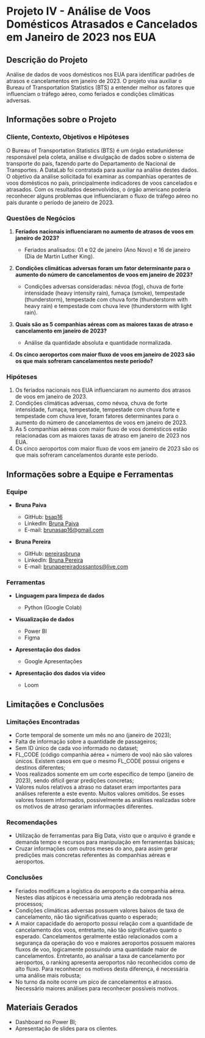 # Projeto IV - Análise de Voos Domésticos Atrasados e Cancelados em Janeiro de 2023 nos EUA

## Descrição do Projeto

Análise de dados de voos domésticos nos EUA para identificar padrões de atrasos e cancelamentos em janeiro de 2023. O projeto visa auxiliar o Bureau of Transportation Statistics (BTS) a entender melhor os fatores que influenciam o tráfego aéreo, como feriados e condições climáticas adversas.

## Informações sobre o Projeto

### Cliente, Contexto, Objetivos e Hipóteses

O Bureau of Transportation Statistics (BTS) é um órgão estadunidense responsável pela coleta, análise e divulgação de dados sobre o sistema de transporte do país, fazendo parte do Departamento de Nacional de Transportes. A DataLab foi contratada para auxiliar na análise destes dados. O objetivo da análise solicitada foi examinar as companhias operantes de voos domésticos no país, principalmente indicadores de voos cancelados e atrasados. Com os resultados desenvolvidos, o órgão americano poderia reconhecer alguns problemas que influenciaram o fluxo de tráfego aéreo no país durante o período de janeiro de 2023.

### Questões de Negócios

1. **Feriados nacionais influenciaram no aumento de atrasos de voos em janeiro de 2023?**
   - Feriados analisados: 01 e 02 de janeiro (Ano Novo) e 16 de janeiro (Dia de Martin Luther King).

2. **Condições climáticas adversas foram um fator determinante para o aumento do número de cancelamentos de voos em janeiro de 2023?**
   - Condições adversas consideradas: névoa (fog), chuva de forte intensidade (heavy intensity rain), fumaça (smoke), tempestade (thunderstorm), tempestade com chuva forte (thunderstorm with heavy rain) e tempestade com chuva leve (thunderstorm with light rain).

3. **Quais são as 5 companhias aéreas com as maiores taxas de atraso e cancelamento em janeiro de 2023?**
   - Análise da quantidade absoluta e quantidade normalizada.

4. **Os cinco aeroportos com maior fluxo de voos em janeiro de 2023 são os que mais sofreram cancelamentos neste período?**

### Hipóteses

1. Os feriados nacionais nos EUA influenciaram no aumento dos atrasos de voos em janeiro de 2023.
2. Condições climáticas adversas, como névoa, chuva de forte intensidade, fumaça, tempestade, tempestade com chuva forte e tempestade com chuva leve, foram fatores determinantes para o aumento do número de cancelamentos de voos em janeiro de 2023.
3. As 5 companhias aéreas com maior fluxo de voos domésticos estão relacionadas com as maiores taxas de atraso em janeiro de 2023 nos EUA.
4. Os cinco aeroportos com maior fluxo de voos em janeiro de 2023 são os que mais sofreram cancelamentos durante este período.

## Informações sobre a Equipe e Ferramentas

### Equipe

- **Bruna Paiva**
  - GitHub: [bsap16](https://github.com/bsap16)
  - LinkedIn: [Bruna Paiva](http://www.linkedin.com/in/bruna-paiva16)
  - E-mail: brunasap16@gmail.com

- **Bruna Pereira**
  - GitHub: [pereirasbruna](https://github.com/pereirasbruna)
  - LinkedIn: [Bruna Pereira](https://www.linkedin.com/in/brunapereiras/)
  - E-mail: brunapereiradossantos@live.com

### Ferramentas

- **Linguagem para limpeza de dados**
  - Python (Google Colab)

- **Visualização de dados**
  - Power BI
  - Figma

- **Apresentação dos dados**
  - Google Apresentações

- **Apresentação dos dados via vídeo**
  - Loom

## Limitações e Conclusões

### Limitações Encontradas

- Corte temporal de somente um mês no ano (janeiro de 2023);
- Falta de informação sobre a quantidade de passageiros;
- Sem ID único de cada voo informado no dataset;
- FL_CODE (código companhia aérea + número de voo) não são valores únicos. Existem casos em que o mesmo FL_CODE possui origens e destinos diferentes;
- Voos realizados somente em um corte específico de tempo (janeiro de 2023), sendo difícil gerar predições concretas;
- Valores nulos relativos a atraso no dataset eram importantes para análises referente a este evento. Muitos valores omitidos. Se esses valores fossem informados, possivelmente as análises realizadas sobre os motivos de atraso gerariam informações diferentes.

### Recomendações

- Utilização de ferramentas para Big Data, visto que o arquivo é grande e demanda tempo e recursos para manipulação em ferramentas básicas;
- Cruzar informações com outros meses do ano, para assim gerar predições mais concretas referentes às companhias aéreas e aeroportos.

### Conclusões

- Feriados modificam a logística do aeroporto e da companhia aérea. Nestes dias atípicos é necessária uma atenção redobrada nos processos;
- Condições climáticas adversas possuem valores baixos de taxa de cancelamento, não tão significativas quanto o esperado;
- A maior capacidade do aeroporto possui relação com a quantidade de cancelamento dos voos, entretanto, não tão significativo quanto o esperado. Cancelamentos geralmente estão relacionados com a segurança da operação do voo e maiores aeroportos possuem maiores fluxos de voo, logicamente possuindo uma quantidade maior de cancelamentos. Entretanto, ao analisar a taxa de cancelamento por aeroportos, o ranking apresenta aeroportos não reconhecidos como de alto fluxo. Para reconhecer os motivos desta diferença, é necessária uma análise mais robusta;
- No turno da noite ocorre um pico de cancelamentos e atrasos. Necessário maiores análises para reconhecer possíveis motivos.


## Materiais Gerados

- Dashboard no Power BI;
- Apresentação de slides para os clientes.